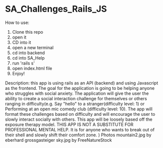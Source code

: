 # SA_Challenges_Rails_JS
How to use:
1. Clone this repo
2. open it 
3. CD into it 
4. open a new terminal
5.  cd into backend
6. cd into SA_Help
7. run 'rails s'
8. open index.html file
9. Enjoy!

Description: this app is using rails as an API (backend) and using Javascript as the frontend. The goal for the application is going to be helping anyone who struggles with social anxiety. The application will give the user the ability to create a social interaction challenge for themselves or others ranging in difficulty(e.g. Say "hello" to a stranger(difficulty level: 1) or Performing at an open mic comedy club (difficulty level: 10). The app will format these challenges based on difficulty and will encourage the user to slowly interact socially with others. This app will be loosely based off the exposure therapy model. THIS APP IS NOT A SUBSTITUTE FOR PROFESSIONAL MENTAL HELP. It is for anyone who wants to break out of their shell and slowly shift their comfort zone. )
Photos
mountain2.jpg by eberhard grossgasteiger
sky.jpg by FreeNatureStock
